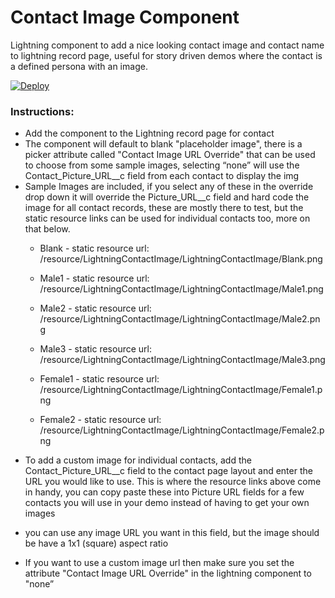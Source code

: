 # Contact Image Component

Lightning component to add a nice looking contact image and contact name to lightning record page, useful for story driven demos where the contact is a defined persona with an image.

[![Deploy](https://deploy-to-sfdx.com/dist/assets/images/DeployToSFDX.svg)](https://deploy-to-sfdx.com/)


### Instructions:

- Add the component to the Lightning record page for contact
- The component will default to blank "placeholder image", there is a picker attribute called "Contact Image URL Override" that can be used to choose from some sample images, selecting “none” will use the Contact_Picture_URL__c field from each contact to display the img
- Sample Images are included, if you select any of these in the override drop down it will override the Picture_URL__c field and hard code the image for all contact records, these are mostly there to test, but the static resource links can be used for individual contacts too, more on that below.
    * Blank - static resource url: /resource/LightningContactImage/LightningContactImage/Blank.png
    
    * Male1 - static resource url: /resource/LightningContactImage/LightningContactImage/Male1.png
 
    * Male2 - static resource url: /resource/LightningContactImage/LightningContactImage/Male2.png
   
    * Male3 - static resource url: /resource/LightningContactImage/LightningContactImage/Male3.png

    * Female1 - static resource url: /resource/LightningContactImage/LightningContactImage/Female1.png
 
    * Female2 - static resource url: /resource/LightningContactImage/LightningContactImage/Female2.png


* To add a custom image for individual contacts, add the Contact_Picture_URL__c field to the contact page layout and enter the URL you would like to use. This is where the resource links above come in handy, you can copy paste these into Picture URL fields for a few contacts you will use in your demo instead of having to get your own images

* you can use any image URL you want in this field, but the image should be have a 1x1 (square) aspect ratio
* If you want to use a custom image url then make sure you set the attribute "Contact Image URL Override"  in the lightning component to "none”



